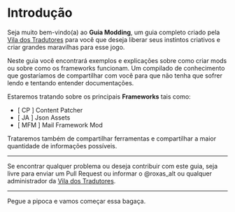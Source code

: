 # Introdução

Seja muito bem-vindo(a) ao **Guia Modding**, um guia completo criado pela [Vila dos Tradutores](https://dsc.gg/vila-dos-tradutores) para você que deseja liberar seus instintos criativos e criar grandes maravilhas para esse jogo.

Neste guia você encontrará exemplos e explicações sobre como criar mods ou sobre como os frameworks funcionam. Um compilado de conhecimento que gostaríamos de compartilhar com você para que não tenha que sofrer lendo e tentando entender documentações.

Estaremos tratando sobre os principais **Frameworks** tais como:

- [ CP ] Content Patcher
- [ JA ] Json Assets
- [ MFM ] Mail Framework Mod

Trataremos também de compartilhar ferramentas e compartilhar a maior quantidade de informações possíveis.

---

Se encontrar qualquer problema ou deseja contribuir com este guia, seja livre para enviar um Pull Request ou informar o @roxas_alt ou qualquer administrador da [Vila dos Tradutores](https://dsc.gg/vila-dos-tradutores).

---

Pegue a pipoca e vamos começar essa bagaça.